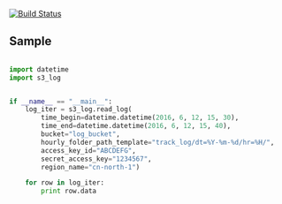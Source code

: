 [![Build Status](https://travis-ci.org/xiachufang/s3-log.svg)](https://travis-ci.org/xiachufang/s3-log)

## Sample

```python

import datetime
import s3_log


if __name__ == "__main__":
    log_iter = s3_log.read_log(
        time_begin=datetime.datetime(2016, 6, 12, 15, 30),
        time_end=datetime.datetime(2016, 6, 12, 15, 40),
        bucket="log_bucket",
        hourly_folder_path_template="track_log/dt=%Y-%m-%d/hr=%H/",
        access_key_id="ABCDEFG",
        secret_access_key="1234567",
        region_name="cn-north-1")

    for row in log_iter:
        print row.data
```
